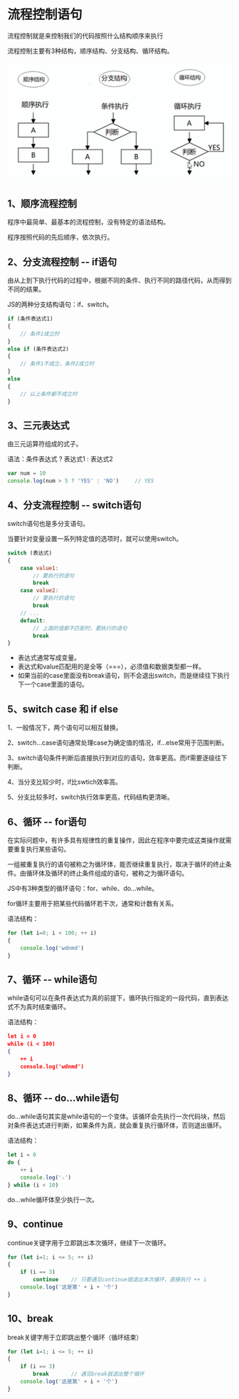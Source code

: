# 流程控制语句

流程控制就是来控制我们的代码按照什么结构顺序来执行

流程控制主要有3种结构，顺序结构、分支结构、循环结构。

![image-20200728105300498](.img/image-20200728105300498.png)

## 1、顺序流程控制

程序中最简单、最基本的流程控制，没有特定的语法结构。

程序按照代码的先后顺序，依次执行。

## 2、分支流程控制 -- if语句

由从上到下执行代码的过程中，根据不同的条件、执行不同的路径代码，从而得到不同的结果。

JS的两种分支结构语句：if、switch。

```js
if (条件表达式1)
{
    // 条件1成立时
}
else if (条件表达式2)
{
    // 条件1不成立，条件2成立时
}
else
{
    // 以上条件都不成立时
}
```

## 3、三元表达式

由三元运算符组成的式子。

语法：条件表达式 ? 表达式1 : 表达式2

```js
var num = 10
console.log(num > 5 ? 'YES' : 'NO')		// YES
```

## 4、分支流程控制 -- switch语句

switch语句也是多分支语句。

当要针对变量设置一系列特定值的选项时，就可以使用switch。

```js
switch (表达式)
{
    case value1:
        // 要执行的语句
        break
    case value2:
        // 要执行的语句
        break
    // ...
    default:
        // 上面的值都不匹配时，要执行的语句
        break
}
```

- 表达式通常写成变量。
- 表达式和value匹配用的是全等（===），必须值和数据类型都一样。
- 如果当前的case里面没有break语句，则不会退出switch，而是继续往下执行下一个case里面的语句。

## 5、switch case 和 if else

1、一般情况下，两个语句可以相互替换。

2、switch...case语句通常处理case为确定值的情况，if...else常用于范围判断。

3、switch语句条件判断后直接执行到对应的语句，效率更高。而if需要逐级往下判断。

4、当分支比较少时，if比swtich效率高。

5、分支比较多时，switch执行效率更高，代码结构更清晰。

## 6、循环 -- for语句

在实际问题中，有许多具有规律性的重复操作，因此在程序中要完成这类操作就需要重复执行某些语句。

一组被重复执行的语句被称之为循环体，能否继续重复执行，取决于循环的终止条件。由循环体及循环的终止条件组成的语句，被称之为循环语句。

JS中有3种类型的循环语句：for、while、do...while。

for循环主要用于把某些代码循环若干次，通常和计数有关系。

语法结构：

```js
for (let i=0; i < 100; ++ i)
{
    console.log('wdnmd')
}
```

## 7、循环 -- while语句

while语句可以在条件表达式为真的前提下，循环执行指定的一段代码，直到表达式不为真时结束循环。

语法结构：

```json
let i = 0
while (i < 100)
{
    ++ i
    console.log('wdnmd')
}
```

## 8、循环 -- do...while语句

do...while语句其实是while语句的一个变体。该循环会先执行一次代码块，然后对条件表达式进行判断，如果条件为真，就会重复执行循环体，否则退出循环。

语法结构：

```js
let i = 0
do {
    ++ i
    console.log('☆')
} while (i < 10)
```

do...while循环体至少执行一次。

## 9、continue

continue关键字用于立即跳出本次循环，继续下一次循环。

```js
for (let i=1; i <= 5; ++ i)
{
    if (i == 3)
        continue	// 只要遇见continue就退出本次循环，直接执行 ++ i
    console.log('这是第' + i + '个')
}
```

## 10、break

break关键字用于立即跳出整个循环（循环结束）

```js
for (let i=1; i <= 5; ++ i)
{
    if (i == 3)
        break		// 遇见break就退出整个循环
    console.log('这是第' + i + '个')
}
```



